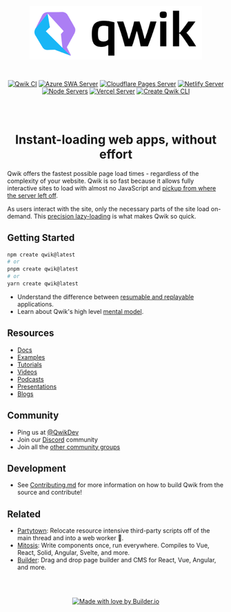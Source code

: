<br>
<p align="center">
  <img alt="Qwik Logo" width="400" src="https://raw.githubusercontent.com/BuilderIO/qwik/main/.github/assets/qwik-logo.svg" />
</p>
<br>
<p align="center">
   <a href="https://github.com/BuilderIO/qwik/actions/workflows/ci.yml"><img src="https://github.com/BuilderIO/qwik/actions/workflows/ci.yml/badge.svg?event=push" alt="Qwik CI"></a>
   <a href="https://github.com/BuilderIO/qwik-city-e2e/actions/workflows/azure.yml"><img src="https://github.com/BuilderIO/qwik-city-e2e/actions/workflows/azure.yml/badge.svg" alt="Azure SWA Server"></a>
   <a href="https://github.com/BuilderIO/qwik-city-e2e/actions/workflows/cloudflare.yml"><img src="https://github.com/BuilderIO/qwik-city-e2e/actions/workflows/cloudflare.yml/badge.svg" alt="Cloudflare Pages Server"></a>
   <a href="https://github.com/BuilderIO/qwik-city-e2e/actions/workflows/netlify.yml"><img src="https://github.com/BuilderIO/qwik-city-e2e/actions/workflows/netlify.yml/badge.svg" alt="Netlify Server"></a>
   <a href="https://github.com/BuilderIO/qwik-city-e2e/actions/workflows/node.yml"><img src="https://github.com/BuilderIO/qwik-city-e2e/actions/workflows/node.yml/badge.svg" alt="Node Servers"></a>
   <a href="https://github.com/BuilderIO/qwik-city-e2e/actions/workflows/vercel.yml"><img src="https://github.com/BuilderIO/qwik-city-e2e/actions/workflows/vercel.yml/badge.svg" alt="Vercel Server"></a>
   <a href="https://github.com/BuilderIO/qwik-city-e2e/actions/workflows/cli.yml"><img src="https://github.com/BuilderIO/qwik-city-e2e/actions/workflows/cli.yml/badge.svg" alt="Create Qwik CLI"></a>
</p>
<br>
<br>

<h1 align="center">Instant-loading web apps, without effort</h1>

Qwik offers the fastest possible page load times - regardless of the complexity of your website. Qwik is so fast because it allows fully interactive sites to load with almost no JavaScript and [pickup from where the server left off](https://qwik.builder.io/docs/concepts/resumable/).

As users interact with the site, only the necessary parts of the site load on-demand. This [precision lazy-loading](https://qwik.builder.io/docs/concepts/progressive/) is what makes Qwik so quick.

## Getting Started

```sh
npm create qwik@latest
# or
pnpm create qwik@latest
# or
yarn create qwik@latest
```

- Understand the difference between [resumable and replayable](https://qwik.builder.io/docs/concepts/resumable/) applications.
- Learn about Qwik's high level [mental model](https://qwik.builder.io/docs/think-qwik/).

## Resources

- [Docs](https://qwik.builder.io/)
- [Examples](https://qwik.builder.io/examples/introduction/hello-world/)
- [Tutorials](https://qwik.builder.io/tutorial/welcome/overview/)
- [Videos](https://qwik.builder.io/media/#videos)
- [Podcasts](https://qwik.builder.io/media/#podcasts)
- [Presentations](https://qwik.builder.io/media/#presentations)
- [Blogs](https://qwik.builder.io/media/#blogs)

## Community

- Ping us at [@QwikDev](https://twitter.com/QwikDev)
- Join our [Discord](https://qwik.builder.io/chat) community
- Join all the [other community groups](https://qwikcommunity.com)

## Development

- See [Contributing.md](https://github.com/BuilderIO/qwik/blob/main/CONTRIBUTING.md) for more information on how to build Qwik from the source and contribute!

## Related

- [Partytown](https://partytown.builder.io/): Relocate resource intensive third-party scripts off of the main thread and into a web worker 🎉.
- [Mitosis](https://github.com/BuilderIO/mitosis): Write components once, run everywhere. Compiles to Vue, React, Solid, Angular, Svelte, and more.
- [Builder](https://github.com/BuilderIO/builder): Drag and drop page builder and CMS for React, Vue, Angular, and more.

<br>
<br>

<p align="center">
   <a href="https://www.builder.io/m/developers">
      <picture>
         <source media="(prefers-color-scheme: dark)" srcset="https://user-images.githubusercontent.com/844291/230786554-eb225eeb-2f6b-4286-b8c2-535b1131744a.png">
         <img width="250" alt="Made with love by Builder.io" src="https://user-images.githubusercontent.com/844291/230786555-a58479e4-75f3-4222-a6eb-74c5af953eac.png">
       </picture>
   </a>
</p>
